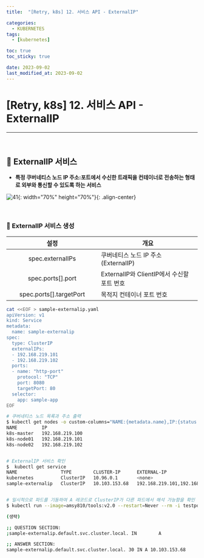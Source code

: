 ```yaml
---
title:  "[Retry, k8s] 12. 서비스 API - ExternalIP" 

categories:
  - KUBERNETES
tags:
  - [kubernetes]

toc: true
toc_sticky: true

date: 2023-09-02
last_modified_at: 2023-09-02
---
```

# [Retry, k8s] 12. 서비스 API - ExternalIP
---

<style>
table {
    font-size: 12pt;
}
table th:first-of-type {
    width: 5%;
}
table th:nth-of-type(2) {
    width: 15%;
}
table th:nth-of-type(3) {
    width: 50%;
}
table th:nth-of-type(4) {
    width: 30%;
}
</style>

<br>

## 🔔 ExternalIP 서비스

+ **특정 쿠버네티스 노드 IP 주소:포트에서 수신한 트래픽을 컨테이너로 전송하는 형태로 외부와 통신할 수 있도록 하는 서비스**


![41](https://user-images.githubusercontent.com/42735894/228790237-db9e110b-8416-484c-b897-3dc10f58e590.png){: width="70%" height="70%"}{: .align-center}

<br>

### 📜 ExternalIP 서비스 생성

|설정|개요|
|:---:|---|
|spec.externalIPs|쿠버네티스 노드 IP 주소(ExternalIP)|
|spec.ports[].port|ExternalIP와 ClientIP에서 수신할 포트 번호|
|spec.ports[].targetPort|목적지 컨테이너 포트 번호|


```bash
cat <<EOF > sample-externalip.yaml
apiVersion: v1
kind: Service
metadata:
  name: sample-externalip
spec:
  type: ClusterIP
  externalIPs:
  - 192.168.219.101
  - 192.168.219.102
  ports:
  - name: "http-port"
    protocol: "TCP"
    port: 8080
    targetPort: 80
  selector:
    app: sample-app
EOF
```

```bash 
# 쿠버네티스 노드 목록과 주소 출력
$ kubectl get nodes -o custom-columns="NAME:{metadata.name},IP:{status.addresses[].address}"
NAME         IP
k8s-master   192.168.219.100
k8s-node01   192.168.219.101
k8s-node02   192.168.219.102


# ExternalIP 서비스 확인
$  kubectl get service
NAME                TYPE        CLUSTER-IP      EXTERNAL-IP                       PORT(S)    AGE
kubernetes          ClusterIP   10.96.0.1       <none>                            443/TCP    32m
sample-externalip   ClusterIP   10.103.153.68   192.168.219.101,192.168.219.102   8080/TCP   4m24s


# 일시적으로 파드를 기동하여 A 레코드로 ClusterIP가 다른 파드에서 해석 가능함을 확인
$ kubectl run --image=amsy810/tools:v2.0 --restart=Never --rm -i testpod --command -- dig sample-externalip.default.svc.cluster.local

(생략)

;; QUESTION SECTION:
;sample-externalip.default.svc.cluster.local. IN        A

;; ANSWER SECTION:
sample-externalip.default.svc.cluster.local. 30 IN A 10.103.153.68
```

<br>